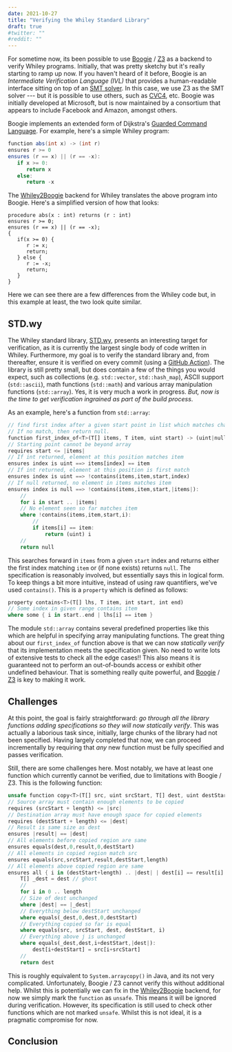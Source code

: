 ```yaml
---
date: 2021-10-27
title: "Verifying the Whiley Standard Library"
draft: true
#twitter: ""
#reddit: ""
---
```


For sometime now, its been possible to use
[Boogie](https://github.com/boogie-org/boogie) /
[Z3](https://github.com/Z3Prover/z3) as a backend to verify Whiley
programs.  Initially, that was pretty sketchy but it's really starting
to ramp up now.  If you haven't heard of it before, Boogie is an
_Intermediate Verification Language (IVL)_ that provides a
human-readable interface sitting on top of an [SMT
solver](https://en.wikipedia.org/wiki/Satisfiability_modulo_theories).
In this case, we use Z3 as the SMT solver --- but it is possible to
use others, such as [CVC4](https://cvc4.github.io/), etc.  Boogie was
initially developed at Microsoft, but is now maintained by a
consortium that appears to include Facebook and Amazon, amongst
others.

Boogie implements an extended form of Dijkstra's [Guarded Command
Language](https://en.wikipedia.org/wiki/Guarded_Command_Language).
For example, here's a simple Whiley program:

```Java
function abs(int x) -> (int r)
ensures r >= 0
ensures (r == x) || (r == -x):
   if x >= 0:
      return x
   else:
      return -x
```

The [Whiley2Boogie](https://github.com/Whiley/Whiley2Boogie) backend
for Whiley translates the above program into Boogie.  Here's a
simplified version of how that looks:


```Boogie
procedure abs(x : int) returns (r : int)
ensures r >= 0;
ensures (r == x) || (r == -x);
{
   if(x >= 0) {
      r := x;
      return;
   } else {
      r := -x;
      return;
   }
}
```

Here we can see there are a few differences from the Whiley code but,
in this example at least, the two look quite similar.

## STD.wy

The Whiley standard library,
[STD.wy](https://github.com/Whiley/STD.wy), presents an interesting
target for verification, as it is currently the largest single body of
code written in Whiley.  Furthermore, my goal is to verify the
standard library and, from thereafter, ensure it is verified on every
commit (using a [GitHub
Action](https://github.com/Whiley/WhileyBuildAction)).  The library is
still pretty small, but does contain a few of the things you would
expect, such as collections (e.g. `std::vector`, `std::hash_map`),
ASCII support (`std::ascii`), math functions (`std::math`) and various
array manipulation functions (`std::array`).  Yes, it is very much a
work in progress.  _But, now is the time to get verification ingrained
as part of the build process_.

As an example, here's a function from `std::array`:

```Rust
// find first index after a given start point in list which matches character.
// If no match, then return null.
function first_index_of<T>(T[] items, T item, uint start) -> (uint|null index)
// Starting point cannot be beyond array
requires start <= |items|
// If int returned, element at this position matches item
ensures index is uint ==> items[index] == item
// If int returned, element at this position is first match
ensures index is uint ==> !contains(items,item,start,index)
// If null returned, no element in items matches item
ensures index is null ==> !contains(items,item,start,|items|):
    //
    for i in start .. |items|
    // No element seen so far matches item
    where !contains(items,item,start,i):
        //
        if items[i] == item:
            return (uint) i
    //
    return null
```

This searches forward in `items` from a given `start` index and
returns either the first index matching `item` or (if none exists)
returns `null`.  The specification is reasonably involved, but
essentially says this in logical form.  To keep things a bit more
intuitive, instead of using raw quantifiers, we've used `contains()`.
This is a `property` which is defined as follows:

```Rust
property contains<T>(T[] lhs, T item, int start, int end)
// Some index in given range contains item
where some { i in start..end | lhs[i] == item }
```

The module `std::array` contains several predefined properties like
this which are helpful in specifying array manipulating functions.
The great thing about our `first_index_of` function above is that we
can now _statically verify_ that its implementation meets the
specification given.  No need to write lots of extensive tests to
check all the edge cases!! This also means it is guaranteed not to
perform an out-of-bounds access or exhibit other undefined behaviour.
That is something really quite powerful, and
[Boogie](https://github.com/boogie-org/boogie) /
[Z3](https://github.com/Z3Prover/z3) is key to making it work.

## Challenges

At this point, the goal is fairly straightforward: _go through all the
library functions adding specifications so they will now statically
verify_.  This was actually a laborious task since, initially, large
chunks of the library had not been specified.  Having largely
completed that now, we can proceed incrementally by requiring that
_any_ new function must be fully specified and passes verification.

Still, there are some challenges here.  Most notably, we have at least
one function which currently cannot be verified, due to limitations
with Boogie / Z3.  This is the following function:

```Rust
unsafe function copy<T>(T[] src, uint srcStart, T[] dest, uint destStart, uint length) -> (T[] result)
// Source array must contain enough elements to be copied
requires (srcStart + length) <= |src|
// Destination array must have enough space for copied elements
requires (destStart + length) <= |dest|
// Result is same size as dest
ensures |result| == |dest|
// All elements before copied region are same
ensures equals(dest,0,result,0,destStart)
// All elements in copied region match src
ensures equals(src,srcStart,result,destStart,length)
// All elements above copied region are same
ensures all { i in (destStart+length) .. |dest| | dest[i] == result[i] }:
    T[] _dest = dest // ghost
    //
    for i in 0 .. length
    // Size of dest unchanged
    where |dest| == |_dest|
    // Everything below destStart unchanged
    where equals(_dest,0,dest,0,destStart)
    // Everything copied so far is equal
    where equals(src, srcStart, dest, destStart, i)
    // Everything above j is unchanged
    where equals(_dest,dest,i+destStart,|dest|):
        dest[i+destStart] = src[i+srcStart]
    //
    return dest
```

This is roughly equivalent to `System.arraycopy()` in Java, and its
not very complicated.  Unfortunately, Boogie / Z3 cannot verify this
without additional help.  Whilst this is potentially we can fix in the
[Whiley2Boogie](https://github.com/Whiley/Whiley2Boogie) backend, for
now we simply mark the `function` as `unsafe`.  This means it will be
ignored during verification.  However, its specification is still used
to check other functions which are not marked `unsafe`.  Whilst this
is not ideal, it is a pragmatic compromise for now.

## Conclusion

